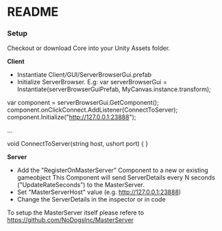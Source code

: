 # README #

### Setup ###

Checkout or download Core into your Unity Assets folder.

**Client**
* Instantiate Client/GUI/ServerBrowserGui.prefab
* Initialize ServerBrowser. E.g:
var serverBrowserGui = Instantiate(serverBrowserGuiPrefab, MyCanvas.instance.transform);

var component = serverBrowserGui.GetComponent<ServerBrowserGui>();
component.onClickConnect.AddListener(ConnectToServer);
component.Initialize("http://127.0.0.1:23888");

...

void ConnectToServer(string host, ushort port)
{
}

**Server**
* Add the "RegisterOnMasterServer" Component to a new or existing gameobject  This Component will send ServerDetails every N seconds ("UpdateRateSeconds") to the MasterServer.
* Set "MasterServerHost" value (e.g. http://127.0.0.1:23888)
* Change the ServerDetails in the inspector or in code

To setup the MasterServer itself please refere to https://github.com/NoDogsInc/MasterServer
